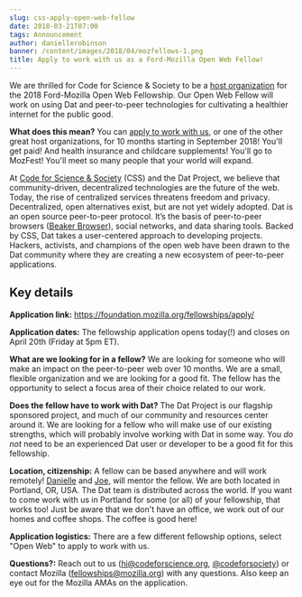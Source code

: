 ```yaml
---
slug: css-apply-open-web-fellow
date: 2018-03-21T07:00
tags: Announcement
author: daniellerobinson
banner: /content/images/2018/04/mozfellows-1.png
title: Apply to work with us as a Ford-Mozilla Open Web Fellow!
---
```


We are thrilled for Code for Science & Society to be a [host organization](https://medium.com/read-write-participate/welcoming-11-new-partners-in-the-quest-for-internet-health-843c8d1b2bf9) for the 2018 Ford-Mozilla Open Web Fellowship. Our Open Web Fellow will work on using Dat and peer-to-peer technologies for cultivating a healthier internet for the public good. 

**What does this mean?** You can [apply to work with us](https://foundation.mozilla.org/fellowships/apply/), or one of the other great host organizations, for 10 months starting in September 2018! You'll get paid! And health insurance and childcare supplements! You'll go to MozFest! You'll meet so many people that your world will expand.
  
At [Code for Science & Society](https://codeforscience.org) (CSS) and the Dat Project, we believe that community-driven, decentralized technologies are the future of the web. Today, the rise of centralized services threatens freedom and privacy. Decentralized, open alternatives exist, but are not yet widely adopted. Dat is an open source peer-to-peer protocol. It’s the basis of peer-to-peer browsers ([Beaker Browser](https://beakerbrowser.com/)), social networks, and data sharing tools. Backed by CSS, Dat takes a user-centered approach to developing projects. Hackers, activists, and champions of the open web have been drawn to the Dat community where they are creating a new ecosystem of peer-to-peer applications. 

## Key details
  
**Application link:** https://foundation.mozilla.org/fellowships/apply/

**Application dates:** The fellowship application opens today(!) and closes on April 20th (Friday at 5pm ET).

**What are we looking for in a fellow?** We are looking for someone who will make an impact on the peer-to-peer web over 10 months. We are a small, flexible organization and we are looking for a good fit. The fellow has the opportunity to select a focus area of their choice related to our work.

**Does the fellow have to work with Dat?** The Dat Project is our flagship sponsored project, and much of our community and resources center around it. We are looking for a fellow who will make use of our existing strengths, which will probably involve working with Dat in some way. You *do not* need to be an experienced Dat user or developer to be a good fit for this fellowship.

**Location, citizenship:** A fellow can be based anywhere and will work remotely! [Danielle](https://twitter.com/daniellecrobins) and [Joe](https://twitter.com/joeahand), will mentor the fellow. We are both located in Portland, OR, USA. The Dat team is distributed across the world. If you want to come work with us in Portland for some (or all) of your fellowship, that works too! Just be aware that we don't have an office, we work out of our homes and coffee shops. The coffee is good here!

**Application logistics:** There are a few different fellowship options, select "Open Web" to apply to work with us.

**Questions?:** Reach out to us (hi@codeforscience.org, [@codeforsociety](http://twitter.com/codeforsociety)) or contact Mozilla (fellowships@mozilla.org) with any questions. Also keep an eye out for the Mozilla AMAs on the application.

